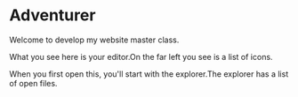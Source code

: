 # Adventurer
Welcome to develop my website master class.

What you see here is your editor.On the far left you see is a list of icons.

When you first open this, you'll start with the explorer.The explorer has a list of open files.
